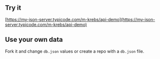 ## Try it

[https://my-json-server.typicode.com/m-krebs/api-demo](https://my-json-server.typicode.com/m-krebs/api-demo)

## Use your own data

Fork it and change `db.json` values or create a repo with a `db.json` file.
